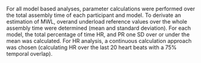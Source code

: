 For all model based analyses, parameter calculations were performed over the total assembly time of each participant and model. To derivate an estimation of MWL, overand underload reference values over the whole assembly time were determined (mean and standard deviation). For each model, the total percentage of time HR, and PR one SD over or under the mean was calculated. For HR analysis, a continuous calculation approach was chosen (calculating HR over the last 20 heart beats with a 75% temporal overlap).
